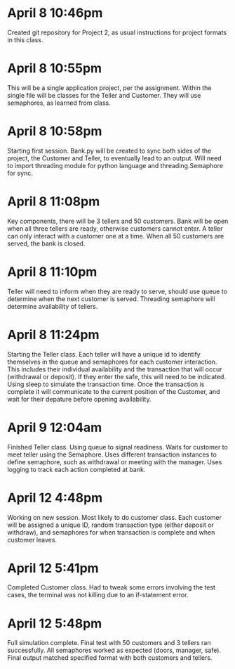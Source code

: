 # April 8 10:46pm

Created git repository for Project 2, as usual instructions for project formats in this class.

# April 8 10:55pm

This will be a single application project, per the assignment. Within the single file will be classes for the Teller and Customer. They will use semaphores, as learned from class.

# April 8 10:58pm

Starting first session. Bank.py will be created to sync both sides of the project, the Customer and Teller, to eventually lead to an output. Will need to import threading module for python language and threading.Semaphore for sync. 

# April 8 11:08pm

Key components, there will be 3 tellers and 50 customers. Bank will be open when all three tellers are ready, otherwise customers cannot enter. A teller can only interact with a customer one at a time. When all 50 customers are served, the bank is closed.

# April 8 11:10pm

Teller will need to inform when they are ready to serve, should use queue to determine when the next customer is served. Threading semaphore will determine availability of tellers.

# April 8 11:24pm

Starting the Teller class. Each teller will have a unique id to identify themselves in the queue and semaphores for each customer interaction. This includes their individual availability and the transaction that will occur (withdrawal or deposit). If they enter the safe, this will need to be indicated. Using sleep to simulate the transaction time. Once the transaction is complete it will communicate to the current position of the Customer, and wait for their depature before opening availability.

# April 9 12:04am

Finished Teller class. Using queue to signal readiness. Waits for customer to meet teller using the Semaphore. Uses different transaction instances to define semaphore, such as withdrawal or meeting with the manager. Uses logging to track each action completed at bank.

# April 12 4:48pm

Working on new session. Most likely to do customer class. Each customer will be assigned a unique ID, random transaction type (either deposit or withdraw), and semaphores for when transaction is complete and when customer leaves.

# April 12 5:41pm

Completed Customer class. Had to tweak some errors involving the test cases, the terminal was not killing due to an if-statement error.

# April 12 5:48pm

Full simulation complete. Final test with 50 customers and 3 tellers ran successfully. All semaphores worked as expected (doors, manager, safe). Final output matched specified format with both customers and tellers.